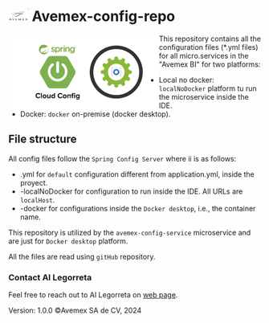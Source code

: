 # <img height="25" src="./images/AvemexLogo.png" width="40"/> Avemex-config-repo

<a href="https://www.avemex.com.mx"><img height="150px" src="./images/ConfigRepoLogo.png" alt="Avemex" align="left"/></a>
This repository contains all the configuration files (*.yml files) for all micro.services in the "Avemex BI" 
for two platforms:
* Local no docker: `localNoDocker` platform tu run the microservice inside the IDE. 
* Docker: `docker` on-premise (docker desktop).

## File structure

All config files follow the `Spring Config Server` where ii is as follows:

* <micro-service-name>.yml for `default` configuration different from application.yml, inside the proyect.
* <micro-service-name>-localNoDocker for configuration to run inside the IDE. All URLs are `localHost`.
* <micro-service-name>-docker for configurations inside the `Docker desktop`, i.e., the container name.

This repository is utilized by the `avemex-config-service` microservice and are just for `Docker desktop` platform.

All the files are read using `gitHub` repository.

### Contact AI Legorreta

Feel free to reach out to AI Legorreta on [web page](https://legosoft.com.mx).

Version: 1.0.0
©Avemex SA de CV, 2024
